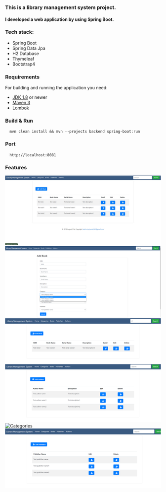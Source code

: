 ### This is a library management system project.

#### I developed a web application by using Spring Boot.

### Tech stack:
  - Spring Boot
  - Spring Data Jpa
  - H2 Database
  - Thymeleaf
  - Bootstrap4

### Requirements

For building and running the application you need:
- [JDK 1.8](http://www.oracle.com/technetwork/java/javase/downloads/jdk8-downloads-2133151.html) or newer
- [Maven 3](https://maven.apache.org)
- [Lombok](https://projectlombok.org)

### Build & Run 

```
  mvn clean install && mvn --projects backend spring-boot:run
```
  
### Port
```
  http://localhost:8081
```

### Features

![Books](https://github.com/priyanka1-p/Library-Management-System/blob/main/Photo/Books.png)
![addBook](https://github.com/priyanka1-p/Library-Management-System/blob/main/Photo/AddBook.png)
![search](https://github.com/priyanka1-p/Library-Management-System/blob/main/Photo/search.png)
![Authors](https://github.com/priyanka1-p/Library-Management-System/blob/main/Photo/Authors.png)
![Categories](https://github.com/priyanka1-p/Library-Management-System/blob/main/Photo/Search%20Categories.png)
![Publishers](https://github.com/priyanka1-p/Library-Management-System/blob/main/Photo/Publishers.png)

